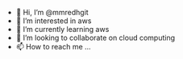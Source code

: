 - 👋 Hi, I’m @mmredhgit
- 👀 I’m interested in aws
- 🌱 I’m currently learning aws 
- 💞️ I’m looking to collaborate on cloud computing
- 📫 How to reach me ...

<!---
mmredhgit/mmredhgit is a ✨ special ✨ repository because its `README.md` (this file) appears on your GitHub profile.
You can click the Preview link to take a look at your changes.
--->
